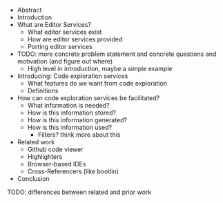 

* Abstract
* Introduction
* What are Editor Services?
  * What editor services exist
  * How are editor services provided
  * Porting editor services
* TODO: more concrete problem statement and concrete questions and motivation (and figure out where)
  * High level in introduction, maybe a simple example
* Introducing: Code exploration services
  * What features do we want from code exploration
  * Definitions
* How can code exploration services be facilitated?
  * What information is needed?
  * How is this information stored?
  * How is this information generated?
  * How is this information used?
    * Filters? think more about this
* Related work
  * Github code viewer
  * Highlighters
  * Browser-based IDEs
  * Cross-Referencers (like bootlin)
* Conclusion

TODO:
differences between related and prior work